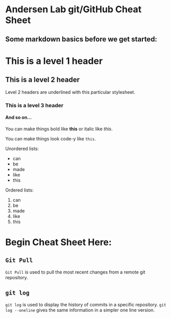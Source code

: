 <link href="https://raw.githubusercontent.com/jasonm23/markdown-css-themes/gh-pages/markdown7.css" rel="stylesheet"></link>

# Andersen Lab git/GitHub Cheat Sheet

## Some markdown basics before we get started:


# This is a level 1 header

## This is a level 2 header

Level 2 headers are underlined with this particular stylesheet.

### This is a level 3 header

#### And so on...

You can make things bold like **this** or italic like *this*.

You can make things look code-y like `this`.

Unordered lists:

- can
- be
- made
- like
- this

Ordered lists:

1. can
2. be
3. made
4. like
5. this

# Begin Cheat Sheet Here:

## ``Git Pull``
``Git Pull`` is used to pull the most recent changes from a remote git repository.



## `git log`

`git log` is used to display the history of commits in a specific repository. `git log --oneline` gives the same information in a simpler one line version.
